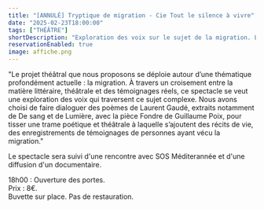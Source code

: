 ```yaml
---
title: "[ANNULÉ] Tryptique de migration - Cie Tout le silence à vivre"
date: "2025-02-23T18:00:00"
tags: ["THÉÂTRE"]
shortDescription: "Exploration des voix sur le sujet de la migration. Le spectacle sera suivi d'une rencontre avec SOS Méditerannée et d'une diffusion d'un documentaire."
reservationEnabled: true
image: affiche.png
---
```


"Le projet théâtral que nous proposons se déploie autour d’une thématique profondément actuelle : la migration.
À travers un croisement entre la matière littéraire, théâtrale et des témoignages réels, ce spectacle se veut une exploration
des voix qui traversent ce sujet complexe. Nous avons choisi de faire dialoguer des poèmes de Laurent Gaudé, extraits
notamment de De sang et de Lumière, avec la pièce Fondre de Guillaume Poix, pour tisser une trame poétique et théâtrale
à laquelle s’ajoutent des récits de vie, des enregistrements de témoignages de personnes ayant vécu la migration."

Le spectacle sera suivi d'une rencontre avec SOS Méditerannée et d'une diffusion d'un documentaire.

18h00 : Ouverture des portes.<br>
Prix : 8€.<br>
Buvette sur place. Pas de restauration.<b>
